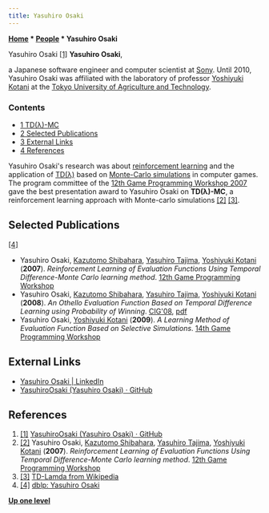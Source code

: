 ```yaml
---
title: Yasuhiro Osaki
---
```

**[Home](Home "Home") \* [People](People "People") \* Yasuhiro Osaki**



[](https://github.com/YasuhiroOsaki/) Yasuhiro Osaki <a id="cite-note-1" href="#cite-ref-1">[1]</a>
**Yasuhiro Osaki**,  

a Japanese software engineer and computer scientist at [Sony](https://en.wikipedia.org/wiki/Sony). Until 2010, Yasuhiro Osaki was affiliated with the laboratory of professor [Yoshiyuki Kotani](Yoshiyuki_Kotani "Yoshiyuki Kotani") at the [Tokyo University of Agriculture and Technology](https://en.wikipedia.org/wiki/Tokyo_University_of_Agriculture_and_Technology). 



### Contents


* [1 TD(λ)-MC](#td.28.ce.bb.29-mc)
* [2 Selected Publications](#selected-publications)
* [3 External Links](#external-links)
* [4 References](#references)






Yasuhiro Osaki's research was about [reinforcement learning](Reinforcement_Learning "Reinforcement Learning") and the application of [TD(λ)](Temporal_Difference_Learning#TDLamba "Temporal Difference Learning") based on [Monte-Carlo simulations](https://en.wikipedia.org/wiki/Monte_Carlo_method) in computer games. The program committee of the [12th Game Programming Workshop 2007](Conferences#GPW12 "Conferences") gave the best presentation award to Yasuhiro Osaki on **TD(λ)-MC**, a reinforcement learning approach with Monte-carlo simulations <a id="cite-note-2" href="#cite-ref-2">[2]</a> <a id="cite-note-3" href="#cite-ref-3">[3]</a>. 



## Selected Publications


<a id="cite-note-4" href="#cite-ref-4">[4]</a>



* Yasuhiro Osaki, [Kazutomo Shibahara](Kazutomo_Shibahara "Kazutomo Shibahara"), [Yasuhiro Tajima](Yasuhiro_Tajima "Yasuhiro Tajima"), [Yoshiyuki Kotani](Yoshiyuki_Kotani "Yoshiyuki Kotani") (**2007**). *Reinforcement Learning of Evaluation Functions Using Temporal Difference-Monte Carlo learning method*. [12th Game Programming Workshop](Conferences#GPW12 "Conferences")
* Yasuhiro Osaki, [Kazutomo Shibahara](Kazutomo_Shibahara "Kazutomo Shibahara"), [Yasuhiro Tajima](Yasuhiro_Tajima "Yasuhiro Tajima"), [Yoshiyuki Kotani](Yoshiyuki_Kotani "Yoshiyuki Kotani") (**2008**). *An Othello Evaluation Function Based on Temporal Difference Learning using Probability of Winning*. [CIG'08](http://www.csse.uwa.edu.au/cig08/Proceedings/toc.html), [pdf](http://www.csse.uwa.edu.au/cig08/Proceedings/papers/8010.pdf)
* Yasuhiro Osaki, [Yoshiyuki Kotani](Yoshiyuki_Kotani "Yoshiyuki Kotani") (**2009**). *A Learning Method of Evaluation Function Based on Selective Simulations*. [14th Game Programming Workshop](Conferences#GPW14 "Conferences")


## External Links


* [Yasuhiro Osaki | LinkedIn](https://www.linkedin.com/in/yasuhiro-osaki-769025b2/)
* [YasuhiroOsaki (Yasuhiro Osaki) · GitHub](https://github.com/YasuhiroOsaki)


## References


1. <a id="cite-ref-1" href="#cite-note-1">[1]</a> [YasuhiroOsaki (Yasuhiro Osaki) · GitHub](https://github.com/YasuhiroOsaki)
2. <a id="cite-ref-2" href="#cite-note-2">[2]</a> Yasuhiro Osaki, [Kazutomo Shibahara](Kazutomo_Shibahara "Kazutomo Shibahara"), [Yasuhiro Tajima](Yasuhiro_Tajima "Yasuhiro Tajima"), [Yoshiyuki Kotani](Yoshiyuki_Kotani "Yoshiyuki Kotani") (**2007**). *Reinforcement Learning of Evaluation Functions Using Temporal Difference-Monte Carlo learning method*. [12th Game Programming Workshop](Conferences#GPW12 "Conferences")
3. <a id="cite-ref-3" href="#cite-note-3">[3]</a> [TD-Lamda from Wikipedia](https://en.wikipedia.org/wiki/Temporal_difference_learning#Mathematical_formulation)
4. <a id="cite-ref-4" href="#cite-note-4">[4]</a> [dblp: Yasuhiro Osaki](https://dblp.uni-trier.de/pers/hd/o/Osaki:Yasuhiro)

**[Up one level](People "People")**







 
